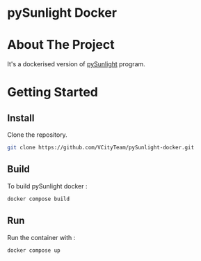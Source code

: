 # pySunlight Docker

# About The Project

It's a dockerised version of [pySunlight](https://github.com/VCityTeam/pySunlight) program.

# Getting Started

## Install

Clone the repository.

```bash
git clone https://github.com/VCityTeam/pySunlight-docker.git
```

## Build

To build pySunlight docker :

```bash
docker compose build
```

## Run

Run the container with :

```bash
docker compose up
```
